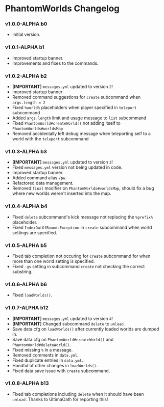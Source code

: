 # PhantomWorlds Changelog

### v1.0.0-ALPHA b0
* Initial version.

### v1.0.1-ALPHA b1
* Improved startup banner.
* Improvements and fixes to the commands.

### v1.0.2-ALPHA b2
* **[IMPORTANT]** `messages.yml` updated to version `2`!
* Improved startup banner
* Removed command suggestions for `create` subcommand when `args.length = 2`
* Fixed `%world%` placeholders when player specified in `teleport` subcommand
* Added `args.length` limit and usage message to `list` subcommand
* Fixed `PhantomWorld#createWorld()` not adding itself to `PhantomWorlds#worldsMap`
* Removed accidentally left debug message when teleporting self to a world with the `teleport` subcommand

### v1.0.3-ALPHA b3
* **[IMPORTANT]** `messages.yml` updated to version `3`!
* Fixed `messages.yml` version not being updated in code.
* Improved startup banner.
* Added command alias `/pw`.
* Refactored data management.
* Removed `final` modifier on `PhantomWorlds#worldsMap`, should fix a bug where new worlds weren't inserted into the map.

### v1.0.4-ALPHA b4
* Fixed `delete` subcommand's kick message not replacing the `%prefix%` placeholder.
* Fixed `IndexOutOfBoundsException` in `create` subcommand when world settings are specified.

### v1.0.5-ALPHA b5
* Fixed tab completion not occuring for `create` subcommand for when more than one world setting is specified.
* Fixed `-gs` setting in subcommand `create` not checking the correct substring.

### v1.0.6-ALPHA b6
* Fixed `loadWorlds()`.

### v1.0.7-ALPHA b12
* **[IMPORTANT]** `messages.yml` updated to version `4`!
* **[IMPORTANT]** Changed subcommand `delete` to `unload`.
* Save data cfg on `loadWorlds()` after currently loaded worlds are dumped in.
* Save data cfg on `PhantomWorld#createWorld()` and `PhantomWorld#deleteWorld()`.
* Fixed missing `%` in a message.
* Removed comments in `data.yml`.
* Fixed duplicate entries in `data.yml`.
* Handful of other changes in `loadWorlds()`.
* Fixed data save issue with `create` subcommand.

### v1.0.8-ALPHA b13
* Fixed tab completions including `delete` when it should have been `unload`. Thanks to UltimaOath for reporting this!
